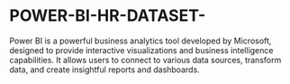 # POWER-BI-HR-DATASET-
Power BI is a powerful business analytics tool developed by Microsoft, designed to provide interactive visualizations and business intelligence capabilities. It allows users to connect to various data sources, transform data, and create insightful reports and dashboards. 
